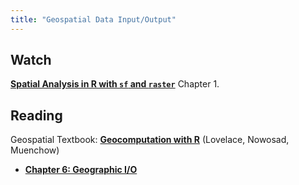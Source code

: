 ```yaml
---
title: "Geospatial Data Input/Output"
---
```


## Watch

**[Spatial Analysis in R with `sf` and `raster`](https://www.datacamp.com/courses/spatial-analysis-in-r-with-sf-and-raster)** Chapter 1.

## Reading


Geospatial Textbook: **[Geocomputation with R](https://geocompr.robinlovelace.net)** (Lovelace, Nowosad, Muenchow)


- **[Chapter 6: Geographic I/O](https://geocompr.robinlovelace.net/read-write.html)**

